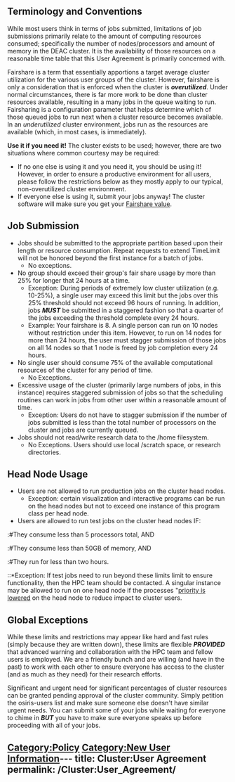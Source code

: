 ## Terminology and Conventions

While most users think in terms of jobs submitted, limitations of job
submissions primarily relate to the amount of computing resources
consumed; specifically the number of nodes/processors and amount of
memory in the DEAC cluster. It is the availability of those resources on
a reasonable time table that this User Agreement is primarily concerned
with.

Fairshare is a term that essentially apportions a target average cluster
utilization for the various user groups of the cluster. However,
fairshare is only a consideration that is enforced when the cluster is
***overutilized***. Under normal circumstances, there is far more work
to be done than cluster resources available, resulting in a many jobs in
the queue waiting to run. Fairsharing is a configuration parameter that
helps determine which of those queued jobs to run next when a cluster
resource becomes available. In an *underutilized* cluster environment,
jobs run as the resources are available (which, in most cases, is
immediately).

**Use it if you need it\!** The cluster exists to be used; however,
there are two situations where common courtesy may be required:

  - If no one else is using it and you need it, you should be using it\!
    However, in order to ensure a productive environment for all users,
    please follow the restrictions below as they mostly apply to our
    typical, non-overutilized cluster environment.
  - If everyone else is using it, submit your jobs anyway\! The cluster
    software will make sure you get your [Fairshare
    value](Cluster:Fair_Share_Policy "wikilink").

## Job Submission

  - Jobs should be submitted to the appropriate partition based upon
    their length or resource consumption. Repeat requests to extend
    TimeLimit will not be honored beyond the first instance for a batch
    of jobs.
      - No exceptions.
  - No group should exceed their group's fair share usage by more than
    25% for longer that 24 hours at a time.
      - Exception: During periods of extremely low cluster utilization
        (e.g. 10-25%), a single user may exceed this limit but the jobs
        over this 25% threshold should not exceed 96 hours of running.
        In addition, jobs ***MUST*** be submitted in a staggered fashion
        so that a quarter of the jobs exceeding the threshold complete
        every 24 hours.
      - Example: Your fairshare is 8. A single person can run on 10
        nodes without restriction under this item. However, to run on 14
        nodes for more than 24 hours, the user must stagger submission
        of those jobs on all 14 nodes so that 1 node is freed by job
        completion every 24 hours.
  - No single user should consume 75% of the available computational
    resources of the cluster for any period of time.
      - No Exceptions.
  - Excessive usage of the cluster (primarily large numbers of jobs, in
    this instance) requires staggered submission of jobs so that the
    scheduling routines can work in jobs from other user within a
    reasonable amount of time.
      - Exception: Users do not have to stagger submission if the number
        of jobs submitted is less than the total number of processors on
        the cluster and jobs are currently queued.
  - Jobs should not read/write research data to the /home filesystem.
      - No Exceptions. Users should use local /scratch space, or
        research directories.

## Head Node Usage

  - Users are not allowed to run production jobs on the cluster head
    nodes.
      - Exception: certain visualization and interactive programs can be
        run on the head nodes but not to exceed one instance of this
        program class per head node.
  - Users are allowed to run test jobs on the cluster head nodes IF:

:\#They consume less than 5 processors total, AND

:\#They consume less than 50GB of memory, AND

:\#They run for less than two hours.

::\*Exception: If test jobs need to run beyond these limits limit to
ensure functionality, then the HPC team should be contacted. A singular
instance may be allowed to run on one head node if the processes
"[priority is lowered](http://linux.die.net/man/1/nice) on the head node
to reduce impact to cluster users.

## Global Exceptions

While these limits and restrictions may appear like hard and fast rules
(simply because they are written down), these limits are flexible
***PROVIDED*** that advanced warning and collaboration with the HPC team
and fellow users is employed. We are a friendly bunch and are willing
(and have in the past) to work with each other to ensure everyone has
access to the cluster (and as much as they need) for their research
efforts.

Significant and urgent need for significant percentages of cluster
resources can be granted pending approval of the cluster community.
Simply petition the osiris-users list and make sure someone else doesn't
have similar urgent needs. You can submit some of your jobs while
waiting for everyone to chime in ***BUT*** you have to make sure
everyone speaks up before proceeding with all of your jobs.

[Category:Policy](Category:Policy "wikilink") [Category:New User
Information](Category:New_User_Information "wikilink")---
title: Cluster:User Agreement
permalink: /Cluster:User_Agreement/
---

